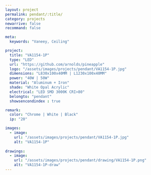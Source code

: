 ```yaml
---
layout: project
permalink: pendant/:title/
category: projects
newarrive: false
recommand: false

meta:
  keywords: "Vaneey, Ceiling"

project:
  title: "VA1154-1P"
  type: "LED"
  url: "https://github.com/arnolds/pineapple"
  logo: "/assets/images/projects/pendant/VA1154-1P.jpg"
  dimensions: "L830x100x40MM | L1230x100x40MM"
  power: "40W | 50W"
  material: "Aluminum + Iron"
  shade: "White Opal Acrylic"
  electrical: "LED SMD 3000K CRI>80"
  belongto: "pendant"
  showsencondindex : true

remark:
  color: "Chrome | White | Black"
  ip: "20"

images:
  - image:
    url: "/assets/images/projects/pendant/VA1154-1P.jpg"
    alt: "VA1154-1P"
    
drawings:
  - image:
    url: "/assets/images/projects/pendant/drawing/VA1154-1P.png"
    alt: "VA1154-1P-draw"
---
```

